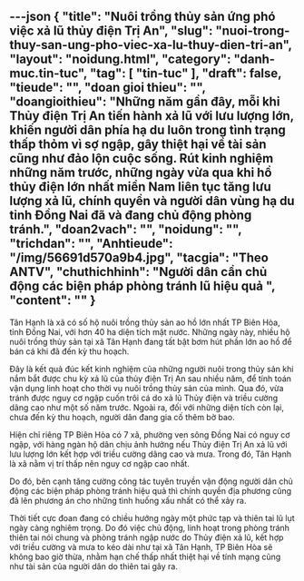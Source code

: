 ---json
{
    "title": "Nuôi trồng thủy sản ứng phó việc xả lũ thủy điện Trị An",
    "slug": "nuoi-trong-thuy-san-ung-pho-viec-xa-lu-thuy-dien-tri-an",
    "layout": "noidung.html",
    "category": "danh-muc.tin-tuc",
    "tag": [
        "tin-tuc"
    ],
    "draft": false,
    "tieude": "",
    "doan gioi thieu": "",
    "doangioithieu": "Những năm gần đây, mỗi khi Thủy điện Trị An tiến hành xả lũ với lưu lượng lớn, khiến người dân phía hạ du luôn trong tình trạng thấp thỏm vì sợ ngập, gây thiệt hại về tài sản cũng như đảo lộn cuộc sống. Rút kinh nghiệm những năm trước, những ngày vừa qua khi hồ thủy điện lớn nhất miền Nam liên tục tăng lưu lượng xả lũ, chính quyền và người dân vùng hạ du tỉnh Đồng Nai đã và đang chủ động phòng tránh.",
    "doan2vach": "",
    "noidung": "",
    "trichdan": "",
    "Anhtieude": "/img/56691d570a9b4.jpg",
    "tacgia": "Theo ANTV",
    "chuthichhinh": "Người dân cần chủ động các biện pháp phòng tránh lũ hiệu quả ",
    "__content__": ""
}
---
<p>T&acirc;n Hạnh l&agrave; x&atilde; c&oacute; số hộ nu&ocirc;i trồng thủy sản ao hồ lớn nhất TP Bi&ecirc;n H&ograve;a, tỉnh Đồng Nai, với hơn 40 ha diện t&iacute;ch mặt nước. Những ng&agrave;y n&agrave;y, nhiều hộ nu&ocirc;i trồng thủy sản tại x&atilde; T&acirc;n Hạnh đang tất bật bơm h&uacute;t phần lớn ao hồ để b&aacute;n c&aacute; khi đ&atilde; đến kỳ thu hoạch.</p>

<p>Đ&acirc;y l&agrave; kết quả đ&uacute;c kết kinh nghiệm của những người nu&ocirc;i trong thủy sản khi nắm bắt được chu kỳ xả lũ của thủy điện Trị An sau nhiều năm, để t&iacute;nh to&aacute;n vận dụng linh hoạt cho thời vụ nu&ocirc;i trồng thủy sản của m&igrave;nh. Qua đ&oacute;, vừa tr&aacute;nh được nguy cơ ngập cuốn tr&ocirc;i c&aacute; do xả lũ Thủy điện v&agrave; triều cường d&acirc;ng cao như một số năm trước. Ngo&agrave;i ra, đối với những diện t&iacute;ch c&ograve;n lại, chưa đến kỳ thu hoạch, người d&acirc;n đang gia cố th&ecirc;m bờ bao.</p>

<p>Hiện chỉ ri&ecirc;ng TP Bi&ecirc;n H&ograve;a c&oacute; 7 x&atilde;, phường ven s&ocirc;ng Đồng Nai c&oacute; nguy cơ ngập, với h&agrave;ng ng&agrave;n hộ d&acirc;n chịu ảnh hưởng nếu Thủy điện Trị An xả lũ với lưu lượng lớn kết hợp với triều cường d&acirc;ng cao v&agrave; mưa. Trong đ&oacute;, T&acirc;n Hạnh l&agrave; x&atilde; nằm vị tr&iacute; thấp n&ecirc;n nguy cơ ngập cao nhất.</p>

<p>Do đ&oacute;, b&ecirc;n cạnh tăng cường c&ocirc;ng t&aacute;c tuy&ecirc;n truyền vận động người d&acirc;n chủ động c&aacute;c biện ph&aacute;p ph&ograve;ng tr&aacute;nh hiệu quả th&igrave; ch&iacute;nh quyền địa phương cũng đ&atilde; l&ecirc;n phương &aacute;n cho những t&igrave;nh huống xấu nhất c&oacute; thể xảy ra.</p>

<p>Thời tiết cực đoan đang c&oacute; chiều hướng ng&agrave;y một phức tạp v&agrave; thi&ecirc;n tai lũ lụt ng&agrave;y c&agrave;ng nghi&ecirc;m trọng. Do đ&oacute; việc chủ động, linh hoạt trong ph&ograve;ng tr&aacute;nh thi&ecirc;n tai n&oacute;i chung v&agrave; ph&ograve;ng tr&aacute;nh ngập nước do Thủy điện xả lũ, kết hợp với triều cường v&agrave; mưa to k&eacute;o d&agrave;i như tại x&atilde; T&acirc;n Hạnh, TP Bi&ecirc;n H&ograve;a sẽ kh&ocirc;ng bao giờ thừa, nhằm hạn chế thấp nhất thiệt hại về t&iacute;nh mạng cũng như t&agrave;i sản của người d&acirc;n do thi&ecirc;n tai g&acirc;y ra.</p>
